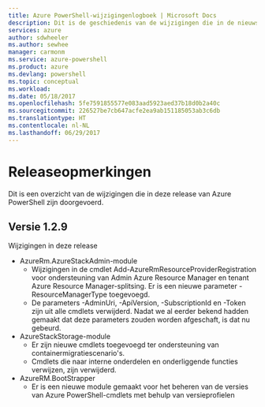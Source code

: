 ```yaml
---
title: Azure PowerShell-wijzigingenlogboek | Microsoft Docs
description: Dit is de geschiedenis van de wijzigingen die in de nieuwste release van Azure PowerShell zijn doorgevoerd.
services: azure
author: sdwheeler
ms.author: sewhee
manager: carmonm
ms.service: azure-powershell
ms.product: azure
ms.devlang: powershell
ms.topic: conceptual
ms.workload: 
ms.date: 05/18/2017
ms.openlocfilehash: 5fe7591855577e083aad5923aed37b18d0b2a40c
ms.sourcegitcommit: 226527be7cb647acfe2ea9ab151185053ab3c6db
ms.translationtype: HT
ms.contentlocale: nl-NL
ms.lasthandoff: 06/29/2017
---
```

# <a name="release-notes"></a>Releaseopmerkingen

Dit is een overzicht van de wijzigingen die in deze release van Azure PowerShell zijn doorgevoerd.

## <a name="version-129"></a>Versie 1.2.9

Wijzigingen in deze release

* AzureRm.AzureStackAdmin-module
    + Wijzigingen in de cmdlet Add-AzureRmResourceProviderRegistration voor ondersteuning van Admin Azure Resource Manager en tenant Azure Resource Manager-splitsing. Er is een nieuwe parameter -ResourceManagerType toegevoegd.
    + De parameters -AdminUri, -ApiVersion, -SubscriptionId en -Token zijn uit alle cmdlets verwijderd. Nadat we al eerder bekend hadden gemaakt dat deze parameters zouden worden afgeschaft, is dat nu gebeurd.
* AzureStackStorage-module
    + Er zijn nieuwe cmdlets toegevoegd ter ondersteuning van containermigratiescenario's.
    + Cmdlets die naar interne onderdelen en onderliggende functies verwijzen, zijn verwijderd.
* AzureRM.BootStrapper
    + Er is een nieuwe module gemaakt voor het beheren van de versies van Azure PowerShell-cmdlets met behulp van versieprofielen